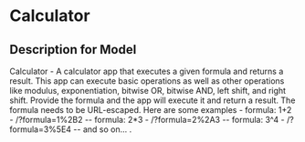 # Calculator

## Description for Model

Calculator - A calculator app that executes a given formula and returns a result. This app can execute basic operations as well as other operations like modulus, exponentiation, bitwise OR, bitwise AND, left shift, and right shift. Provide the formula and the app will execute it and return a result. The formula needs to be URL-escaped. Here are some examples - formula: 1+2 - /?formula=1%2B2 -- formula: 2*3 - /?formula=2%2A3 -- formula: 3^4 - /?formula=3%5E4 -- and so on... .

